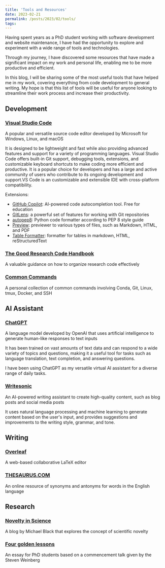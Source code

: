 ```yaml
---
title: 'Tools and Resources'
date: 2023-02-21
permalink: /posts/2023/02/tools/
tags:
---
```

Having spent years as a PhD student working with software development and website maintenance, I have had the opportunity to explore and experiment with a wide range of tools and technologies.

Through my journey, I have discovered some resources that have made a significant impact on my work and personal life, enabling me to be more productive and efficient.

In this blog, I will be sharing some of the most useful tools that have helped me in my work, covering everything from code development to general writing. My hope is that this list of tools will be useful for anyone looking to streamline their work process and increase their productivity.

## Development

### [Visual Studio Code](https://code.visualstudio.com/)

A popular and versatile source code editor developed by Microsoft for Windows, Linux, and macOS

It is designed to be lightweight and fast while also providing advanced features and support for a variety of programming languages. Visual Studio Code offers built-in Git support, debugging tools, extensions, and customizable keyboard shortcuts to make coding more efficient and productive. It is a popular choice for developers and has a large and active community of users who contribute to its ongoing development and support.VS Code is an customizable and extensible IDE with cross-platform compatibility.

Extensions:

- [GitHub Copilot](https://marketplace.visualstudio.com/items?itemName=GitHub.copilot): AI-powered code autocompletion tool. Free for education
- [GitLens](https://marketplace.visualstudio.com/items?itemName=eamodio.gitlens): a powerful set of features for working with Git repositories
- [autopep8](https://marketplace.visualstudio.com/items?itemName=ms-python.autopep8):  Python code formatter according to PEP 8 style guide
- [Preview](https://marketplace.visualstudio.com/items?itemName=searKing.preview-vscode): previewer to various types of files, such as Markdown, HTML, and PDF
- [Table Formatter](https://marketplace.visualstudio.com/items?itemName=shuworks.vscode-table-formatter): formatter for tables in markdown, HTML, reStructuredText

### [The Good Research Code Handbook](https://goodresearch.dev/)

A valuable guidance on how to organize research code effectively

### [Common Commands](https://github.com/jinningwang/jinningwang/blob/main/command.md)

A personal collection of common commands involving Conda, Git, Linux, tmux, Docker, and SSH

## AI Assistant

### [ChatGPT](https://openai.com/blog/chatgpt/)

A language model developed by OpenAI that uses artificial intelligence to generate human-like responses to text inputs

It has been trained on vast amounts of text data and can respond to a wide variety of topics and questions, making it a useful tool for tasks such as language translation, text completion, and answering questions.

I have been using ChatGPT as my versatile virtual AI assistant for a diverse range of daily tasks.

### [Writesonic](https://writesonic.com/)

An AI-powered writing assistant to create high-quality content, such as blog posts and social media posts

It uses natural language processing and machine learning to generate content based on the user's input, and provides suggestions and improvements to the writing style, grammar, and tone.

## Writing

### [Overleaf](https://www.overleaf.com/)

A web-based collaborative LaTeX editor

### [THESAURUS.COM](https://www.thesaurus.com/browse/synonym)

An online resource of synonyms and antonyms for words in the English language

## Research

### [Novelty in Science](https://perceiving-systems.blog/en/news/novelty-in-science)

A blog by Michael Black that explores the concept of scientific novelty

### [Four golden lessons](https://www.nature.com/articles/426389a)

An essay for PhD students based on a commencement talk given by the Steven Weinberg
